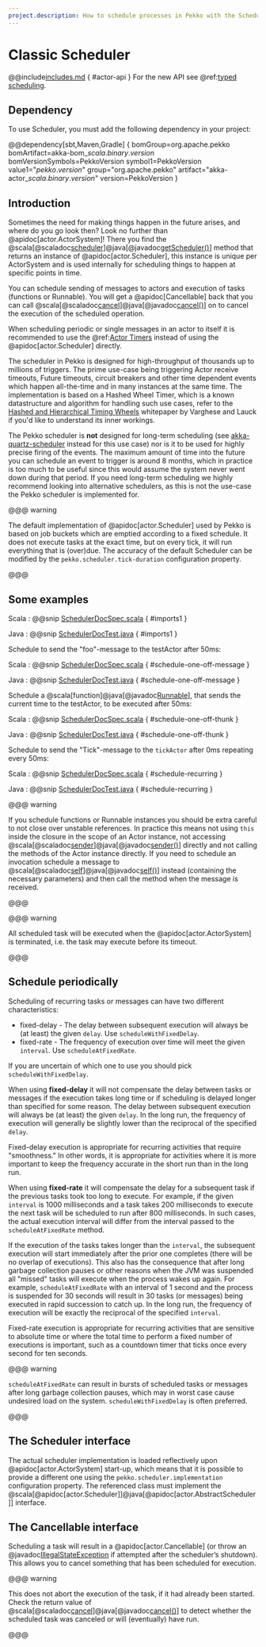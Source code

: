 ```yaml
---
project.description: How to schedule processes in Pekko with the Scheduler.
---
```

# Classic Scheduler

@@include[includes.md](includes.md) { #actor-api }
For the new API see @ref:[typed scheduling](typed/interaction-patterns.md#typed-scheduling).

## Dependency

To use Scheduler, you must add the following dependency in your project:

@@dependency[sbt,Maven,Gradle] {
  bomGroup=org.apache.pekko bomArtifact=akka-bom_$scala.binary.version$ bomVersionSymbols=PekkoVersion
  symbol1=PekkoVersion
  value1="$pekko.version$"
  group="org.apache.pekko"
  artifact="akka-actor_$scala.binary.version$"
  version=PekkoVersion
}

## Introduction

Sometimes the need for making things happen in the future arises, and where do
you go look then?  Look no further than @apidoc[actor.ActorSystem]! There you find the
@scala[@scaladoc[scheduler](pekko.actor.ActorSystem#scheduler:org.apache.pekko.actor.Scheduler)]@java[@javadoc[getScheduler()](pekko.actor.ActorSystem#getScheduler())] method that returns an instance of
@apidoc[actor.Scheduler], this instance is unique per ActorSystem and is
used internally for scheduling things to happen at specific points in time.

You can schedule sending of messages to actors and execution of tasks
(functions or Runnable).  You will get a @apidoc[Cancellable] back that you can call
@scala[@scaladoc[cancel](pekko.actor.Cancellable#cancel():Boolean)]@java[@javadoc[cancel()](pekko.actor.Cancellable#cancel())] on to cancel the execution of the scheduled operation.

When scheduling periodic or single messages in an actor to itself it is recommended to
use the @ref:[Actor Timers](actors.md#actors-timers) instead of using the @apidoc[actor.Scheduler]
directly.

The scheduler in Pekko is designed for high-throughput of thousands up to millions 
of triggers. The prime use-case being triggering Actor receive timeouts, Future timeouts,
circuit breakers and other time dependent events which happen all-the-time and in many 
instances at the same time. The implementation is based on a Hashed Wheel Timer, which is
a known datastructure and algorithm for handling such use cases, refer to the [Hashed and Hierarchical Timing Wheels](http://www.cs.columbia.edu/~nahum/w6998/papers/sosp87-timing-wheels.pdf) 
whitepaper by Varghese and Lauck if you'd like to understand its inner workings. 

The Pekko scheduler is **not** designed for long-term scheduling (see [akka-quartz-scheduler](https://github.com/enragedginger/akka-quartz-scheduler) 
instead for this use case) nor is it to be used for highly precise firing of the events.
The maximum amount of time into the future you can schedule an event to trigger is around 8 months,
which in practice is too much to be useful since this would assume the system never went down during that period.
If you need long-term scheduling we highly recommend looking into alternative schedulers, as this
is not the use-case the Pekko scheduler is implemented for.

@@@ warning

The default implementation of @apidoc[actor.Scheduler] used by Pekko is based on job
buckets which are emptied according to a fixed schedule.  It does not
execute tasks at the exact time, but on every tick, it will run everything
that is (over)due.  The accuracy of the default Scheduler can be modified
by the `pekko.scheduler.tick-duration` configuration property.

@@@

## Some examples

Scala
:  @@snip [SchedulerDocSpec.scala](/docs/src/test/scala/docs/actor/SchedulerDocSpec.scala) { #imports1 }

Java
:  @@snip [SchedulerDocTest.java](/docs/src/test/java/jdocs/actor/SchedulerDocTest.java) { #imports1 }

Schedule to send the "foo"-message to the testActor after 50ms:

Scala
:  @@snip [SchedulerDocSpec.scala](/docs/src/test/scala/docs/actor/SchedulerDocSpec.scala) { #schedule-one-off-message } 

Java
:  @@snip [SchedulerDocTest.java](/docs/src/test/java/jdocs/actor/SchedulerDocTest.java) { #schedule-one-off-message }

Schedule a @scala[function]@java[@javadoc[Runnable](java.lang.Runnable)], that sends the current time to the testActor, to be executed after 50ms:

Scala
:  @@snip [SchedulerDocSpec.scala](/docs/src/test/scala/docs/actor/SchedulerDocSpec.scala) { #schedule-one-off-thunk }

Java
:  @@snip [SchedulerDocTest.java](/docs/src/test/java/jdocs/actor/SchedulerDocTest.java) { #schedule-one-off-thunk }

Schedule to send the "Tick"-message to the `tickActor` after 0ms repeating every 50ms:

Scala
:  @@snip [SchedulerDocSpec.scala](/docs/src/test/scala/docs/actor/SchedulerDocSpec.scala) { #schedule-recurring }

Java
:  @@snip [SchedulerDocTest.java](/docs/src/test/java/jdocs/actor/SchedulerDocTest.java) { #schedule-recurring }

@@@ warning

If you schedule functions or Runnable instances you should be extra careful
to not close over unstable references. In practice this means not using `this`
inside the closure in the scope of an Actor instance, not accessing @scala[@scaladoc[sender](pekko.actor.Actor#sender():org.apache.pekko.actor.ActorRef)]@java[@javadoc[sender()](pekko.actor.Actor#sender())] directly
and not calling the methods of the Actor instance directly. If you need to
schedule an invocation schedule a message to @scala[@scaladoc[self](pekko.actor.Actor#self:org.apache.pekko.actor.ActorRef)]@java[@javadoc[self()](pekko.actor.Actor#self())] instead (containing the
necessary parameters) and then call the method when the message is received.

@@@

@@@ warning

All scheduled task will be executed when the @apidoc[actor.ActorSystem] is terminated, i.e.
the task may execute before its timeout.

@@@

## Schedule periodically

Scheduling of recurring tasks or messages can have two different characteristics:

* fixed-delay - The delay between subsequent execution will always be (at least) the given `delay`.
  Use `scheduleWithFixedDelay`.
* fixed-rate - The frequency of execution over time will meet the given `interval`. Use `scheduleAtFixedRate`.

If you are uncertain of which one to use you should pick `scheduleWithFixedDelay`.

When using **fixed-delay** it will not compensate the delay between tasks or messages if the execution takes long
time or if scheduling is delayed longer than specified for some reason. The delay between subsequent execution
will always be (at least) the given `delay`. In the long run, the frequency of execution will generally be
slightly lower than the reciprocal of the specified `delay`.

Fixed-delay execution is appropriate for recurring activities that require "smoothness." In other words,
it is appropriate for activities where it is more important to keep the frequency accurate in the short run
than in the long run.

When using **fixed-rate** it will compensate the delay for a subsequent task if the previous tasks took
too long to execute. For example, if the given `interval` is 1000 milliseconds and a task takes 200 milliseconds to
execute the next task will be scheduled to run after 800 milliseconds. In such cases, the actual execution
interval will differ from the interval passed to the `scheduleAtFixedRate` method.

If the execution of the tasks takes longer than the `interval`, the subsequent execution will start immediately
after the prior one completes (there will be no overlap of executions). This also has the consequence that after
long garbage collection pauses or other reasons when the JVM was suspended all "missed" tasks will execute
when the process wakes up again. For example, `scheduleAtFixedRate` with an interval of 1 second and the process
is suspended for 30 seconds will result in 30 tasks (or messages) being executed in rapid succession to catch up.
In the long run, the frequency of execution will be exactly the reciprocal of the specified `interval`.

Fixed-rate execution is appropriate for recurring activities that are sensitive to absolute time
or where the total time to perform a fixed number of executions is important, such as a countdown
timer that ticks once every second for ten seconds.

@@@ warning

`scheduleAtFixedRate` can result in bursts of scheduled tasks or messages after long garbage collection pauses,
which may in worst case cause undesired load on the system. `scheduleWithFixedDelay` is often preferred.

@@@


## The Scheduler interface

The actual scheduler implementation is loaded reflectively upon
@apidoc[actor.ActorSystem] start-up, which means that it is possible to provide a
different one using the `pekko.scheduler.implementation` configuration
property. The referenced class must implement the @scala[@apidoc[actor.Scheduler]]@java[@apidoc[actor.AbstractScheduler]]
interface.

## The Cancellable interface

Scheduling a task will result in a @apidoc[actor.Cancellable] (or throw an
@javadoc[IllegalStateException](java.lang.IllegalStateException) if attempted after the scheduler’s shutdown).
This allows you to cancel something that has been scheduled for execution.

@@@ warning

This does not abort the execution of the task, if it had already been
started.  Check the return value of @scala[@scaladoc[cancel](pekko.actor.Cancellable#cancel():Boolean)]@java[@javadoc[cancel()](pekko.actor.Cancellable#cancel())] to detect whether the
scheduled task was canceled or will (eventually) have run.

@@@

